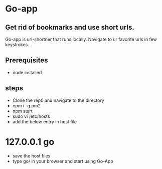# Go-app
## Get rid of bookmarks and use short urls.

Go-app is url-shortner that runs locally. Navigate to ur favorite urls in few keystrokes.

## Prerequisites
- node installed

## steps
- Clone the rep0 and navigate to the directory
- npm i -g pm2
- npm start
- sudo vi /etc/hosts
- add the below entry in host file
#  127.0.0.1         go
- save the host files
- type go/ in your browser and start using Go-App

